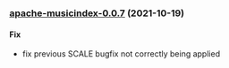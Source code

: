 
<a name="apache-musicindex-0.0.7"></a>
### [apache-musicindex-0.0.7](https://github.com/truecharts/apps/compare/apache-musicindex-0.0.6...apache-musicindex-0.0.7) (2021-10-19)

#### Fix

* fix previous SCALE bugfix not correctly being applied
